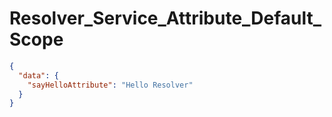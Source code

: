 # Resolver_Service_Attribute_Default_Scope

```json
{
  "data": {
    "sayHelloAttribute": "Hello Resolver"
  }
}
```
